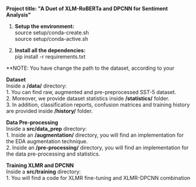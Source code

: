 **Project title: "A Duet of XLM-RoBERTa and DPCNN for Sentiment Analysis"** <br />

1. **Setup the environment:** <br />
    source setup/conda-create.sh  <br />
    source setup/conda-active.sh  <br />

2. **Install all the dependencies:**  <br />
    pip install -r requirements.txt  <br />

**NOTE: You have change the path to the dataset, according to your 


**Dataset** <br />
Inside a **/data/** directory: <br />
    1. You can find raw, augmented and pre-preprocessed SST-5 dataset. <br />
    2. Moreover, we provide dataset statistics inside **/statistics/** folder. <br />
    3. In addition, classification reports, confusion matrices and training history are provided inside **/history/** folder. <br />


**Data Pre-processing** <br />
Inside a **src/data_prep** directory: <br />
    1. Inside an **/augmentation/** directory, you will find an implementation for the EDA augmentation technique. <br /> 
    2. Inside an **/pre-processing/** directory, you will find an implementation for the data pre-processing and statistics. <br />


**Training XLMR and DPCNN** <br />
Inside a **src/training** directory: <br />
    1. You will find a code for XLMR fine-tuning and XLMR-DPCNN combination

 


